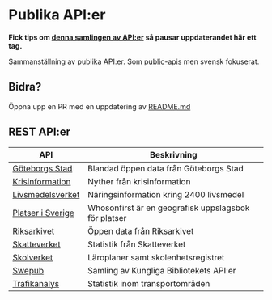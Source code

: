 # Publika API:er

__Fick tips om [denna samlingen av API:er](https://www.dataportal.se/datasets?p=1&q=&s=2&t=20&f=&rt=esterms_IndependentDataService%24esterms_ServedByDataService&c=false) så pausar uppdaterandet här ett tag.__

Sammanställning av publika API:er. Som [public-apis](https://github.com/public-apis/public-apis) men svensk fokuserat. 


## Bidra?

Öppna upp en PR med en uppdatering av [README.md](https://github.com/mile95/publika-APIer/blob/main/README.md)


## REST API:er


| API                                                                                                                                              | Beskrivning                                          |
| ------------------------------------------------------------------------------------------------------------------------------------------------ | ---------------------------------------------------- |
| [Göteborgs Stad](https://goteborg.se/wps/portal/start/kommun-och-politik/sa-arbetar-goteborgs-stad-med/digitalisering/oppna-data/sok-oppna-data) | Blandad öppen data från Göteborgs Stad               |
| [Krisinformation](https://www.krisinformation.se/om-krisinformation/for-myndigheter-och-andra-aktorer/oppen-data)                                | Nyther från krisinformation                          |
| [Livsmedelsverket](https://www.livsmedelsverket.se/om-oss/psidata/livsmedelsdatbasen)                                                            | Näringsinformation kring 2400 livsmedel              |
| [Platser i Sverige](https://github.com/whosonfirst-data/whosonfirst-data-admin-se/tree/master)                                                   | Whosonfirst är en geografisk uppslagsbok för platser |
| [Riksarkivet](https://sok.riksarkivet.se/om-soktjansten?infosida=API)                                                                            | Öppen data från Riksarkivet                          |
| [Skatteverket](https://www7.skatteverket.se/portal/apier-och-oppna-data/utvecklarportalen?dataresurs=oppna-data-api)                             | Statistik från Skatteverket                          |
| [Skolverket](https://www.skolverket.se/om-oss/oppna-data)                                                                                        | Läroplaner samt skolenhetsregistret                  |
| [Swepub](https://www.kb.se/samverkan-och-utveckling/swepub/dataatkomst.html)                                                                     | Samling av Kungliga Bibliotekets API:er              |
| [Trafikanalys](https://www.trafa.se/sidor/oppen-data-api/)                                                                                       | Statistik inom transportområden                      |
